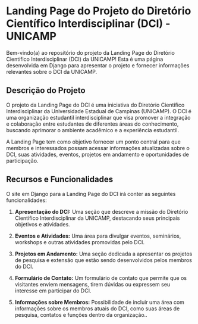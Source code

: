 # Landing Page do Projeto do Diretório Científico Interdisciplinar (DCI) - UNICAMP

Bem-vindo(a) ao repositório do projeto da Landing Page do Diretório Científico Interdisciplinar (DCI) da UNICAMP! Esta é uma página desenvolvida em Django para apresentar o projeto e fornecer informações relevantes sobre o DCI da UNICAMP.

## Descrição do Projeto

O projeto da Landing Page do DCI é uma iniciativa do Diretório Científico Interdisciplinar da Universidade Estadual de Campinas (UNICAMP). O DCI é uma organização estudantil interdisciplinar que visa promover a integração e colaboração entre estudantes de diferentes áreas do conhecimento, buscando aprimorar o ambiente acadêmico e a experiência estudantil.

A Landing Page tem como objetivo fornecer um ponto central para que membros e interessados possam acessar informações atualizadas sobre o DCI, suas atividades, eventos, projetos em andamento e oportunidades de participação.

## Recursos e Funcionalidades

O site em Django para a Landing Page do DCI irá conter as seguintes funcionalidades:

1. **Apresentação do DCI:** Uma seção que descreve a missão do Diretório Científico Interdisciplinar da UNICAMP, destacando seus principais objetivos e atividades.

2. **Eventos e Atividades:** Uma área para divulgar eventos, seminários, workshops e outras atividades promovidas pelo DCI.

3. **Projetos em Andamento:** Uma seção dedicada a apresentar os projetos de pesquisa e extensão que estão sendo desenvolvidos pelos membros do DCI.

4. **Formulário de Contato:** Um formulário de contato que permite que os visitantes enviem mensagens, tirem dúvidas ou expressem seu interesse em participar do DCI.

5. **Informações sobre Membros:** Possibilidade de incluir uma área com informações sobre os membros atuais do DCI, como suas áreas de pesquisa, contatos e funções dentro da organização..